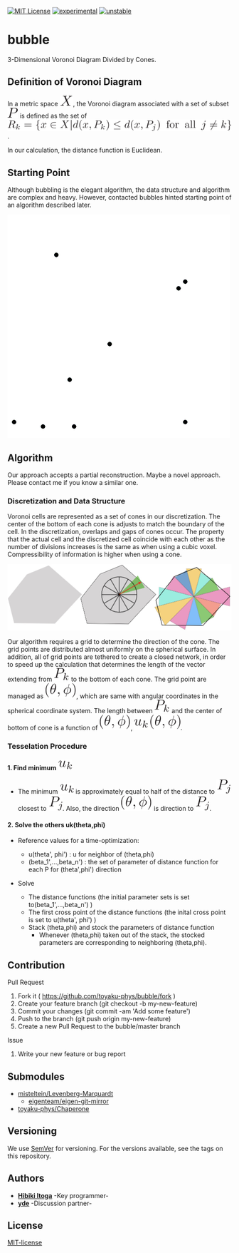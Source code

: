[![MIT License](http://img.shields.io/badge/license-MIT-blue.svg?style=flat)](LICENSE)
[![experimental](http://badges.github.io/stability-badges/dist/experimental.svg)](http://github.com/badges/stability-badges)
[![unstable](http://badges.github.io/stability-badges/dist/unstable.svg)](http://github.com/badges/stability-badges)


# bubble
3-Dimensional Voronoi Diagram Divided by Cones.

## Definition of Voronoi Diagram
In a metric space ![X](doc/fig/X.svg), the Voronoi diagram associated with a set of subset ![P](doc/fig/P.svg) is defined as the set of 
![Rk](doc/fig/Rk.svg).

In our calculation, the distance function is Euclidean.

## Starting Point
Although bubbling is the elegant algorithm, the data structure and algorithm are complex and heavy.
However, contacted bubbles hinted starting point of an algorithm described later.

![bubbling](doc/fig/Voronoi_growth_euclidean.gif)


## Algorithm
Our approach accepts a partial reconstruction.
Maybe a novel approach. 
Please contact me if you know a similar one.

### Discretization and Data Structure
Voronoi cells are represented as a set of cones in our discretization.
The center of the bottom of each cone is adjusts to match the boundary of the cell.
In the discretization, overlaps and gaps of cones occur.
The property that the actual cell and the discretized cell coincide with each other as the number of divisions increases is the same as when using a cubic voxel.
Compressibility of information is higher when using a cone.

![bubbling](doc/fig/discretization.jpeg)

Our algorithm requires a grid to determine the direction of the cone.
The grid points are distributed almost uniformly on the spherical surface.
In addition, all of grid points are tethered to create a closed network, in order to speed up the calculation that determines the length of the vector extending from ![Pk](doc/fig/Pk.svg) to the bottom of each cone.
The grid point are managed as ![theta_phi](doc/fig/theta_phi.svg), which are same with angular coordinates in the spherical coordinate system.
The length between ![Pk](doc/fig/Pk.svg) and the center of bottom of cone is a function of ![theta_phi](doc/fig/theta_phi.svg), ![u_func](doc/fig/u_func.svg).

### Tesselation Procedure
#### 1. Find minimum ![uk](doc/fig/uk.svg)
- The minimum ![uk](doc/fig/uk.svg) is approximately equal to half of the distance to ![Pj](doc/fig/Pj.svg) closest to ![Pj](doc/fig/Pj.svg). Also, the direction ![theta_phi](doc/fig/theta_phi.svg) is direction to ![Pj](doc/fig/Pj.svg).

#### 2. Solve the others uk(theta,phi)

- Reference values for a time-optimization:

	- u(theta', phi') : u for neighbor of (theta,phi)
	- (beta_1',...,beta_n') : the set of parameter of distance function for each P for (theta',phi') direction
- Solve
	- The distance functions (the initial parameter sets is set to(beta_1',...,beta_n') )
    - The first cross point of the distance functions (the inital cross point is set to u(theta', phi') )
    - Stack (theta,phi) and stock the parameters of distance function
    	- Whenever (theta,phi) taken out of the stack, the stocked parameters are corresponding to neighboring (theta,phi).
    

## Contribution
Pull Request

1. Fork it ( https://github.com/toyaku-phys/bubble/fork )
2. Create your feature branch (git checkout -b my-new-feature)
3. Commit your changes (git commit -am 'Add some feature')
4. Push to the branch (git push origin my-new-feature)
5. Create a new Pull Request to the bubble/master branch

Issue

1. Write your new feature or bug report

## Submodules
- [misteltein/Levenberg-Marquardt](https://github.com/misteltein/Levenberg-Marquardt)
	- [eigenteam/eigen-git-mirror](https://github.com/eigenteam/eigen-git-mirror)
- [toyaku-phys/Chaperone](https://github.com/toyaku-phys/Chaperone)


## Versioning
We use [SemVer](http://semver.org/) for versioning. 
For the versions available, see the tags on this repository.

## Authors
* [**Hibiki Itoga**](https://github.com/misteltein) -Key programmer-
* [**yde**](https://github.com/master-yde) -Discussion partner-

## License
[MIT-license](LICENSE)